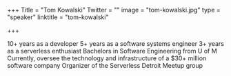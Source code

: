 +++
Title = "Tom Kowalski"
Twitter = ""
image = "tom-kowalski.jpg"
type = "speaker"
linktitle = "tom-kowalski"

+++

10+ years as a developer 
5+ years as a software systems engineer
3+ years as a serverless enthusiast
Bachelors in Software Engineering from U of M
Currently, oversee the technology and infrastructure of a $30+ million software company 
Organizer of the Serverless Detroit Meetup group
